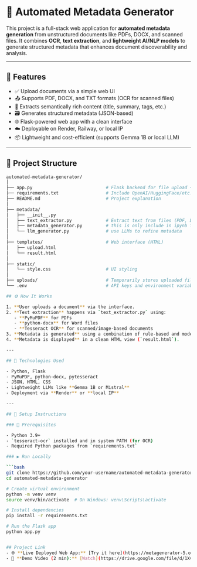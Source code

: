 # 📄 Automated Metadata Generator

This project is a full-stack web application for **automated metadata generation** from unstructured documents like PDFs, DOCX, and scanned files. It combines **OCR**, **text extraction**, and **lightweight AI/NLP models** to generate structured metadata that enhances document discoverability and analysis.

---

## 🚀 Features

- ✅ Upload documents via a simple web UI
- 📤 Supports PDF, DOCX, and TXT formats (OCR for scanned files)
- 🧠 Extracts semantically rich content (title, summary, tags, etc.)
- 🗃️ Generates structured metadata (JSON-based)
- 🌐 Flask-powered web app with a clean interface
- ☁️ Deployable on Render, Railway, or local IP
- 📦 Lightweight and cost-efficient (supports Gemma 1B or local LLM)

---

## 📁 Project Structure

```bash
automated-metadata-generator/
│
├── app.py                            # Flask backend for file upload + metadata
├── requirements.txt                  # Include OpenAI/HuggingFace/etc.
├── README.md                         # Project explanation
│
├── metadata/                       
│   ├── __init__.py
│   ├── text_extractor.py             # Extract text from files (PDF, DOCX, OCR)
│   ├── metadata_generator.py         # this is only include in ipynb file as of now it is blanked.
│   └── llm_generator.py              # use LLMs to refine metadata
│
├── templates/                        # Web interface (HTML)
│   ├── upload.html
│   └── result.html
│
├── static/                           
│   └── style.css                     # UI styling
│
├── uploads/                          # Temporarily stores uploaded files
└── .env                              # API keys and environment variables

## ⚙️ How It Works

1. **User uploads a document** via the interface.
2. **Text extraction** happens via `text_extractor.py` using:
   - **PyMuPDF** for PDFs
   - **python-docx** for Word files
   - **Tesseract OCR** for scanned/image-based documents
3. **Metadata is generated** using a combination of rule-based and model-based logic (LLMs optional).
4. **Metadata is displayed** in a clean HTML view (`result.html`).

---

## 🧪 Technologies Used

- Python, Flask  
- PyMuPDF, python-docx, pytesseract  
- JSON, HTML, CSS  
- Lightweight LLMs like **Gemma 1B or Mistral**   
- Deployment via **Render** or **local IP**

---

## 🧰 Setup Instructions

### 🔧 Prerequisites

- Python 3.9+
- `tesseract-ocr` installed and in system PATH (for OCR)
- Required Python packages from `requirements.txt`

### ▶️ Run Locally

```bash
git clone https://github.com/your-username/automated-metadata-generator.git
cd automated-metadata-generator

# Create virtual environment
python -m venv venv
source venv/bin/activate  # On Windows: venv\Scripts\activate

# Install dependencies
pip install -r requirements.txt

# Run the Flask app
python app.py


## Project Link
- 🌐 **Live Deployed Web App:** [Try it here](https://metagenerator-5.onrender.com/)  
- 🎥 **Demo Video (2 min):** [Watch](https://drive.google.com/file/d/1XvzUW8z_Twt9EVTV0xYJUv_9ziIPdd9X/view?usp=sharing)

